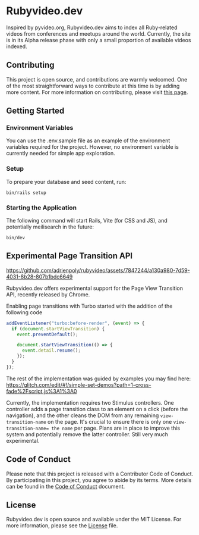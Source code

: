# Rubyvideo.dev

Inspired by pyvideo.org, Rubyvideo.dev aims to index all Ruby-related videos from conferences and meetups around the world. Currently, the site is in its Alpha release phase with only a small proportion of available videos indexed.

## Contributing

This project is open source, and contributions are warmly welcomed. One of the most straightforward ways to contribute at this time is by adding more content. For more information on contributing, please visit [this page](/docs/contributing.md).

## Getting Started

### Environment Variables

You can use the .env.sample file as an example of the environment variables required for the project. However, no environment variable is currently needed for simple app exploration.

### Setup

To prepare your database and seed content, run:

```
bin/rails setup
```

### Starting the Application

The following command will start Rails, Vite (for CSS and JS), and potentially meilisearch in the future:

```
bin/dev
```

## Experimental Page Transition API

https://github.com/adrienpoly/rubyvideo/assets/7847244/a130a980-7d59-4031-8b28-807b1bdc6649

Rubyvideo.dev offers experimental support for the Page View Transition API, recently released by Chrome.

Enabling page transitions with Turbo started with the addition of the following code

```js
addEventListener("turbo:before-render", (event) => {
  if (document.startViewTransition) {
    event.preventDefault();

    document.startViewTransition(() => {
      event.detail.resume();
    });
  }
});
```

The rest of the implementation was guided by examples you may find here: https://glitch.com/edit/#!/simple-set-demos?path=1-cross-fade%2Fscript.js%3A1%3A0

Currently, the implementation requires two Stimulus controllers. One controller adds a page transition class to an element on a click (before the navigation), and the other cleans the DOM from any remaining `view-transition-name` on the page. It's crucial to ensure there is only one `view-transition-name= the name` per page. Plans are in place to improve this system and potentially remove the latter controller. Still very much experimental.

## Code of Conduct

Please note that this project is released with a Contributor Code of Conduct. By participating in this project, you agree to abide by its terms. More details can be found in the [Code of Conduct](/CODE_OF_CONDUCT.md) document.

## License

Rubyvideo.dev is open source and available under the MIT License. For more information, please see the [License](/LICENSE.md) file.
